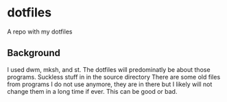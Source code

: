 # dotfiles
A repo with my dotfiles

## Background
I used dwm, mksh, and st. The dotfiles will predominatly be about those programs. Suckless stuff in in the source directory
There are some old files from programs I do not use anymore, they are in there but I likely will not change them in a long time if ever. This can be good or bad.
